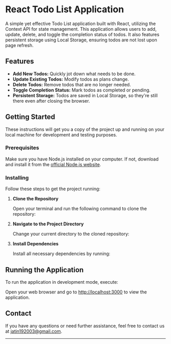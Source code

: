 # React Todo List Application

A simple yet effective Todo List application built with React, utilizing the Context API for state management. This application allows users to add, update, delete, and toggle the completion status of todos. It also features persistent storage using Local Storage, ensuring todos are not lost upon page refresh.

## Features

- **Add New Todos:** Quickly jot down what needs to be done.
- **Update Existing Todos:** Modify todos as plans change.
- **Delete Todos:** Remove todos that are no longer needed.
- **Toggle Completion Status:** Mark todos as completed or pending.
- **Persistent Storage:** Todos are saved in Local Storage, so they're still there even after closing the browser.

## Getting Started

These instructions will get you a copy of the project up and running on your local machine for development and testing purposes.

### Prerequisites

Make sure you have Node.js installed on your computer. If not, download and install it from the [official Node.js website](https://nodejs.org/).

### Installing

Follow these steps to get the project running:

1. **Clone the Repository**

   Open your terminal and run the following command to clone the repository:

2. **Navigate to the Project Directory**

   Change your current directory to the cloned repository:

3. **Install Dependencies**

   Install all necessary dependencies by running:

## Running the Application

To run the application in development mode, execute:

Open your web browser and go to [http://localhost:3000](http://localhost:3000) to view the application.

## Contact

If you have any questions or need further assistance, feel free to contact us at jatin192003@gmail.com.

---


